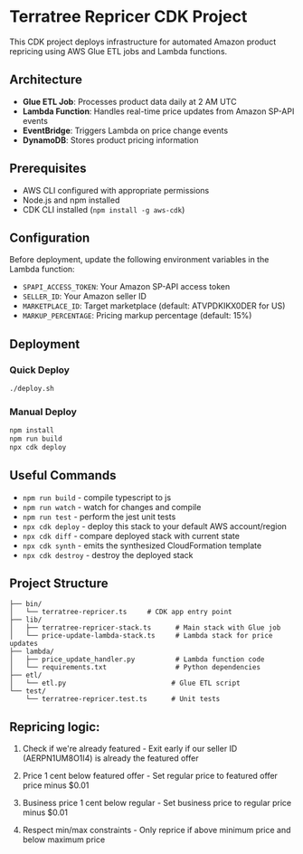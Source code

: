 # Terratree Repricer CDK Project

This CDK project deploys infrastructure for automated Amazon product repricing using AWS Glue ETL jobs and Lambda functions.

## Architecture

- **Glue ETL Job**: Processes product data daily at 2 AM UTC
- **Lambda Function**: Handles real-time price updates from Amazon SP-API events
- **EventBridge**: Triggers Lambda on price change events
- **DynamoDB**: Stores product pricing information

## Prerequisites

- AWS CLI configured with appropriate permissions
- Node.js and npm installed
- CDK CLI installed (`npm install -g aws-cdk`)

## Configuration

Before deployment, update the following environment variables in the Lambda function:

- `SPAPI_ACCESS_TOKEN`: Your Amazon SP-API access token
- `SELLER_ID`: Your Amazon seller ID
- `MARKETPLACE_ID`: Target marketplace (default: ATVPDKIKX0DER for US)
- `MARKUP_PERCENTAGE`: Pricing markup percentage (default: 15%)

## Deployment

### Quick Deploy
```bash
./deploy.sh
```

### Manual Deploy
```bash
npm install
npm run build
npx cdk deploy
```

## Useful Commands

* `npm run build`   - compile typescript to js
* `npm run watch`   - watch for changes and compile
* `npm run test`    - perform the jest unit tests
* `npx cdk deploy`  - deploy this stack to your default AWS account/region
* `npx cdk diff`    - compare deployed stack with current state
* `npx cdk synth`   - emits the synthesized CloudFormation template
* `npx cdk destroy` - destroy the deployed stack

## Project Structure

```
├── bin/
│   └── terratree-repricer.ts     # CDK app entry point
├── lib/
│   ├── terratree-repricer-stack.ts      # Main stack with Glue job
│   └── price-update-lambda-stack.ts     # Lambda stack for price updates
├── lambda/
│   ├── price_update_handler.py          # Lambda function code
│   └── requirements.txt                 # Python dependencies
├── etl/
│   └── etl.py                          # Glue ETL script
└── test/
    └── terratree-repricer.test.ts      # Unit tests
```
## Repricing logic:

1. Check if we're already featured - Exit early if our seller ID (AERPN1UM8O1I4) is already the featured offer

2. Price 1 cent below featured offer - Set regular price to featured offer price minus $0.01

3. Business price 1 cent below regular - Set business price to regular price minus $0.01

4. Respect min/max constraints - Only reprice if above minimum price and below maximum price